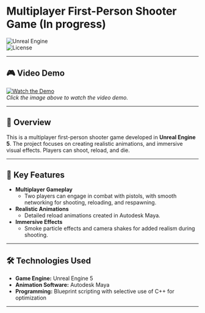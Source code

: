 # Multiplayer First-Person Shooter Game (In progress)

![Unreal Engine](https://img.shields.io/badge/Engine-Unreal%20Engine%205-blue)  
![License](https://img.shields.io/badge/License-MIT-green)

---

## 🎮 Video Demo
[![Watch the Demo](https://img.youtube.com/vi/9l7d5c6Z_VE/0.jpg)](https://youtu.be/9l7d5c6Z_VE)  
*Click the image above to watch the video demo.*

---

## 📖 Overview
This is a multiplayer first-person shooter game developed in **Unreal Engine 5**. The project focuses on creating realistic animations, and immersive visual effects. Players can shoot, reload, and die.

---

## 🚀 Key Features
- **Multiplayer Gameplay**
  - Two players can engage in combat with pistols, with smooth networking for shooting, reloading, and respawning.
- **Realistic Animations**
  - Detailed reload animations created in Autodesk Maya.
- **Immersive Effects**
  - Smoke particle effects and camera shakes for added realism during shooting.

---

## 🛠️ Technologies Used
- **Game Engine:** Unreal Engine 5  
- **Animation Software:** Autodesk Maya  
- **Programming:** Blueprint scripting with selective use of C++ for optimization  

---

